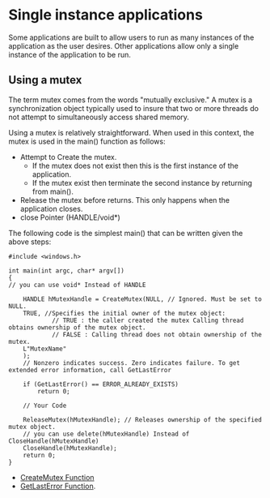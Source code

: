 # Single instance applications
Some applications are built to allow users to run as many instances of the application as the user desires. Other applications allow only a single instance of the application to be run.

## Using a mutex
The term mutex comes from the words "mutually exclusive." A mutex is a synchronization object typically used to insure that two or more threads do not attempt to simultaneously access shared memory. 

Using a mutex is relatively straightforward. When used in this context, the mutex is used in the main() function as follows:

* Attempt to Create the mutex. 
   * If the mutex does not exist then this is the first instance of the application.
   *  If the mutex exist then terminate the second instance by returning from main().
* Release the mutex before returns. This only happens when the application closes.
* close Pointer (HANDLE/void*)

The following code is the simplest main() that can be written given the above steps:

    #include <windows.h>

    int main(int argc, char* argv[])
    {
    // you can use void* Instead of HANDLE

        HANDLE hMutexHandle = CreateMutex(NULL, // Ignored. Must be set to NULL.
        TRUE, //Specifies the initial owner of the mutex object:
                // TRUE : the caller created the mutex Calling thread obtains ownership of the mutex object.
                // FALSE : Calling thread does not obtain ownership of the mutex.
        L"MutexName"
        ); 
        // Nonzero indicates success. Zero indicates failure. To get extended error information, call GetLastError

        if (GetLastError() == ERROR_ALREADY_EXISTS) 
            return 0;
    
        // Your Code 

        ReleaseMutex(hMutexHandle); // Releases ownership of the specified mutex object.
        // you can use delete(hMutexHandle) Instead of CloseHandle(hMutexHandle)
        CloseHandle(hMutexHandle);
        return 0;
    }
 
* [CreateMutex Function](https://docs.microsoft.com/en-us/windows/win32/api/synchapi/nf-synchapi-createmutexa)
* [GetLastError Function](https://docs.microsoft.com/en-us/windows/win32/api/errhandlingapi/nf-errhandlingapi-getlasterror).

